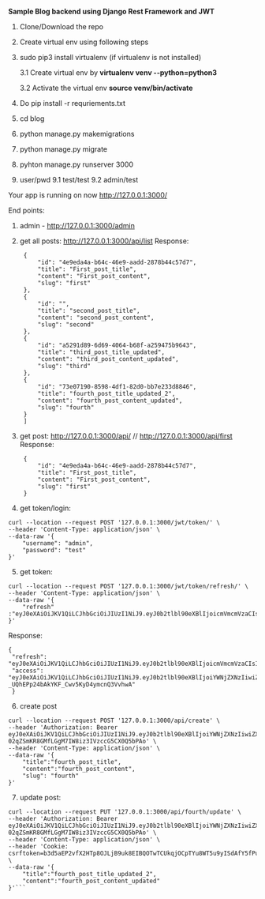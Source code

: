 **Sample Blog backend using Django Rest Framework and JWT**
1. Clone/Download the repo
2. Create virtual env using following steps
3. sudo pip3 install virtualenv  (if virtualenv is not installed)
   
    3.1 Create virtual env by 
**virtualenv venv --python=python3**
   
   3.2 Activate the virtual env **source venv/bin/activate** 
4. Do pip install -r requriements.txt
5. cd blog
6. python manage.py makemigrations
7. python manage.py migrate
8. pyhton manage.py runserver 3000
9. user/pwd
    9.1 test/test
    9.2 admin/test

Your app is running on now http://127.0.0.1:3000/

End points: 
1. admin - http://127.0.0.1:3000/admin
   
2. get all posts: http://127.0.0.1:3000/api/list
   Response: 
   ```[
    {
        "id": "4e9eda4a-b64c-46e9-aadd-2878b44c57d7",
        "title": "First_post_title",
        "content": "First_post_content",
        "slug": "first"
    },
    {
        "id": "",
        "title": "second_post_title",
        "content": "second_post_content",
        "slug": "second"
    },
    {
        "id": "a5291d89-6d69-4064-b68f-a259475b9643",
        "title": "third_post_title_updated",
        "content": "third_post_content_updated",
        "slug": "third"
    },
    {
        "id": "73e07190-8598-4df1-82d0-bb7e233d8846",
        "title": "fourth_post_title_updated_2",
        "content": "fourth_post_content_updated",
        "slug": "fourth"
    }
    ]
    ```
3. get post: http://127.0.0.1:3000/api/<slug> // http://127.0.0.1:3000/api/first
   Response: 
   ```
    {
        "id": "4e9eda4a-b64c-46e9-aadd-2878b44c57d7",
        "title": "First_post_title",
        "content": "First_post_content",
        "slug": "first"
    }
   ```
4. get token/login: 
```
curl --location --request POST '127.0.0.1:3000/jwt/token/' \
--header 'Content-Type: application/json' \
--data-raw '{
    "username": "admin",
    "password": "test"
}'
```
5. get token:
```
curl --location --request POST '127.0.0.1:3000/jwt/token/refresh/' \
--header 'Content-Type: application/json' \
--data-raw '{
    "refresh" :"eyJ0eXAiOiJKV1QiLCJhbGciOiJIUzI1NiJ9.eyJ0b2tlbl90eXBlIjoicmVmcmVzaCIsImV4cCI6MTYzMDI3OTU4NiwianRpIjoiODM2MjUxNWZkNGViNGY4NTg0NTVhNThmNjc5MmRkYzgiLCJ1c2VyX2lkIjoxfQ.zx5YDIXhnY1aZLSslQU7XnAqtcdlDagwP7jmzOlkyTA"
}'
```
Response: 
   ```
   {
    "refresh": "eyJ0eXAiOiJKV1QiLCJhbGciOiJIUzI1NiJ9.eyJ0b2tlbl90eXBlIjoicmVmcmVzaCIsImV4cCI6MTYzMDI5ODA5NiwianRpIjoiZjRmMDdmZjBlYzI0NDY4YWFkOGNjZmU1ZDA1OTlhYTgiLCJ1c2VyX2lkIjoyfQ.VIpA02dDf2wjDb5oKqmxXpsJJ6aeQb21Rds58i7ii6w",
    "access": "eyJ0eXAiOiJKV1QiLCJhbGciOiJIUzI1NiJ9.eyJ0b2tlbl90eXBlIjoiYWNjZXNzIiwiZXhwIjoxNjMwMjE1Mjk2LCJqdGkiOiIxMTIwZjE5MTE0YTU0MDcwYTFkNTIxZDRmY2MwODg0YSIsInVzZXJfaWQiOjJ9.ykZ0XNg-_UQhEPp24bAkYKF_Cwv5KyD4ymcnQ3VvhwA"
    }
   ```
6. create post 
```
curl --location --request POST '127.0.0.1:3000/api/create' \
--header 'Authorization: Bearer eyJ0eXAiOiJKV1QiLCJhbGciOiJIUzI1NiJ9.eyJ0b2tlbl90eXBlIjoiYWNjZXNzIiwiZXhwIjoxNjMwMjE1NTI1LCJqdGkiOiIzOTVkZGFmZGUwY2U0NjQzODU0OWNlOTBlOWQ5NDU5NiIsInVzZXJfaWQiOjF9.ciX-02qZSmKR8GMfLGgM7IW8iz3IVzccG5CX0Q5bPAo' \
--header 'Content-Type: application/json' \
--data-raw '{
    "title":"fourth_post_title",
    "content":"fourth_post_content",
    "slug": "fourth"
}'
```
7. update post:   
```
curl --location --request PUT '127.0.0.1:3000/api/fourth/update' \
--header 'Authorization: Bearer eyJ0eXAiOiJKV1QiLCJhbGciOiJIUzI1NiJ9.eyJ0b2tlbl90eXBlIjoiYWNjZXNzIiwiZXhwIjoxNjMwMjE1NTI1LCJqdGkiOiIzOTVkZGFmZGUwY2U0NjQzODU0OWNlOTBlOWQ5NDU5NiIsInVzZXJfaWQiOjF9.ciX-02qZSmKR8GMfLGgM7IW8iz3IVzccG5CX0Q5bPAo' \
--header 'Content-Type: application/json' \
--header 'Cookie: csrftoken=b3d5aEP2vfX2HTp8OJLjB9uk8EIBQOTwTCUkqjOCpTYu8WT5u9yISdAfY5fPuyJo' \
--data-raw '{
    "title":"fourth_post_title_updated_2",
    "content":"fourth_post_content_updated"
}'```
   

